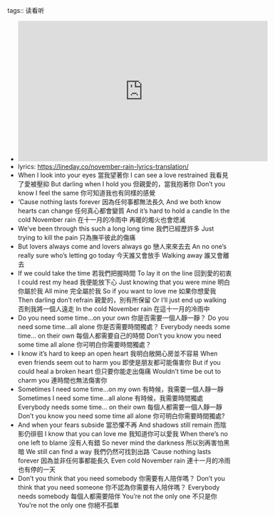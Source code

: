 tags:: 读看听

- <iframe width="560" height="315" src="https://www.youtube.com/embed/8SbUC-UaAxE" title="YouTube video player" frameborder="0" allow="accelerometer; autoplay; clipboard-write; encrypted-media; gyroscope; picture-in-picture" allowfullscreen></iframe>
- lyrics: https://lineday.co/november-rain-lyrics-translation/
- When I look into your eyes
  當我望著你
  I can see a love restrained
  我看見了愛被壓抑
  But darling when I hold you
  但親愛的，當我抱著你
  Don’t you know I feel the same
  你可知道我也有同樣的感覺
- ‘Cause nothing lasts forever
  因為任何事都無法長久
  And we both know hearts can change
  任何真心都會變質
  And it’s hard to hold a candle
  In the cold November rain
  在十一月的冷雨中
  再暖的燭火也會熄滅
- We’ve been through this such a long long time
  我們已經歷許多
  Just trying to kill the pain
  只為撫平彼此的傷痛
- But lovers always come and lovers always go
  戀人來來去去
  An no one’s really sure who’s letting go today
  今天誰又會放手
  Walking away
  誰又會離去
- If we could take the time
  若我們把握時間
  To lay it on the line
  回到愛的初衷
  I could rest my head
  我便能放下心
  Just knowing that you were mine
  明白你屬於我
  All mine
  完全屬於我
  So if you want to love me
  如果你想愛我
  Then darling don’t refrain
  親愛的，別有所保留
  Or I’ll just end up walking
  否則我將一個人遠走
  In the cold November rain
  在這十一月的冷雨中
- Do you need some time…on your own
  你是否需要一個人靜一靜？
  Do you need some time…all alone
  你是否需要時間獨處？
  Everybody needs some time… on their own
  每個人都需要自己的時間
  Don’t you know you need some time all alone
  你可明白你需要時間獨處？
- I know it’s hard to keep an open heart
  我明白敞開心房並不容易
  When even friends seem out to harm you
  即使是朋友都可能傷害你
  But if you could heal a broken heart
  但只要你能走出傷痛
  Wouldn’t time be out to charm you
  連時間也無法傷害你
- Sometimes I need some time…on my own
  有時候，我需要一個人靜一靜
  Sometimes I need some time…all alone
  有時候，我需要時間獨處
  Everybody needs some time… on their own
  每個人都需要一個人靜一靜
  Don’t you know you need some time all alone
  你可明白你需要時間獨處?
- And when your fears subside
  當恐懼不再
  And shadows still remain
  而陰影仍徘徊
  I know that you can love me
  我知道你可以愛我
  When there’s no one left to blame
  沒有人有錯
  So never mind the darkness
  所以別再害怕黑暗
  We still can find a way
  我們仍然可找到出路
  ‘Cause nothing lasts forever
  因為並非任何事都能長久
  Even cold November rain
  連十一月的冷雨也有停的一天
- Don’t you think that you need somebody
  你需要有人陪伴嗎？
  Don’t you think that you need someone
  你不認為你需要有人陪伴嗎？
  Everybody needs somebody
  每個人都需要陪伴
  You’re not the only one
  不只是你
  You’re not the only one
  你絕不孤單